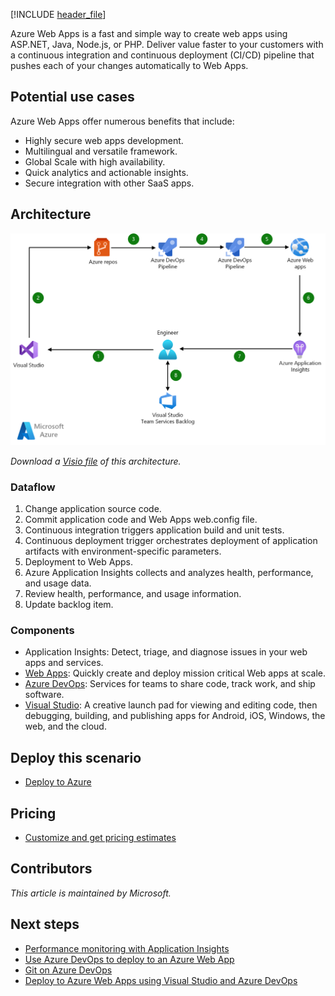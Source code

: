 [!INCLUDE [header_file](../../../includes/sol-idea-header.md)]

Azure Web Apps is a fast and simple way to create web apps using ASP.NET, Java, Node.js, or PHP. Deliver value faster to your customers with a continuous integration and continuous deployment (CI/CD) pipeline that pushes each of your changes automatically to Web Apps.

## Potential use cases

Azure Web Apps offer numerous benefits that include:

* Highly secure web apps development.
* Multilingual and versatile framework.
* Global Scale with high availability.
* Quick analytics and actionable insights.
* Secure integration with other SaaS apps.

## Architecture

![Architecture diagram](../media/azure-devops-cicd-for-azure-web-apps.png)

*Download a [Visio file](https://arch-center.azureedge.net/azure-devops-cicd-for-web-apps.vsdx) of this architecture.*

### Dataflow

1. Change application source code.
1. Commit application code and Web Apps web.config file.
1. Continuous integration triggers application build and unit tests.
1. Continuous deployment trigger orchestrates deployment of application artifacts with environment-specific parameters.
1. Deployment to Web Apps.
1. Azure Application Insights collects and analyzes health, performance, and usage data.
1. Review health, performance, and usage information.
1. Update backlog item.

### Components

* Application Insights: Detect, triage, and diagnose issues in your web apps and services.
* [Web Apps](https://azure.microsoft.com/services/app-service/web): Quickly create and deploy mission critical Web apps at scale.
* [Azure DevOps](https://azure.microsoft.com/services/devops): Services for teams to share code, track work, and ship software.
* [Visual Studio](https://www.visualstudio.com/vs/azure): A creative launch pad for viewing and editing code, then debugging, building, and publishing apps for Android, iOS, Windows, the web, and the cloud.

## Deploy this scenario

* [Deploy to Azure](https://ms.portal.azure.com/#create/Microsoft.AzureProject)

## Pricing

* [Customize and get pricing estimates](https://azure.com/e/b96a4a9dbf804edabc83d00b41ffb245)

## Contributors

*This article is maintained by Microsoft.*

## Next steps

* [Performance monitoring with Application Insights](/azure/application-insights/app-insights-detect-triage-diagnose)
* [Use Azure DevOps to deploy to an Azure Web App](/aspnet/core/host-and-deploy/azure-apps)
* [Git on Azure DevOps](/azure/devops/repos/git/gitquickstart)
* [Deploy to Azure Web Apps using Visual Studio and Azure DevOps](/azure/devops/pipelines/apps/cd/deploy-docker-webapp)
